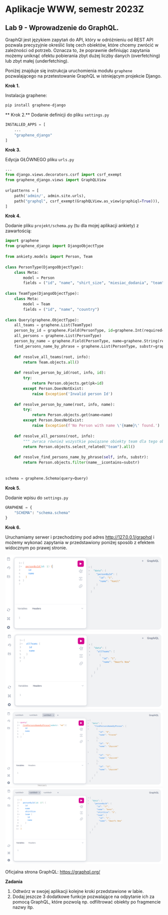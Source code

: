 # Aplikacje WWW, semestr 2023Z

## Lab 9 - Wprowadzenie do GraphQL.

GraphQl jest językiem zapytań do API, który w odróżnieniu od REST API pozwala precyzyjnie określić listę cech obiektów, które chcemy zwrócić w zależności od potrzeb. Oznacza to, że poprawnie definiując zapytania możemy uniknąć ofektu pobierania zbyt dużej liczby danych (overfetching) lub zbyt małej (underfetching).


Poniżej znajduje się instrukcja uruchomienia modułu `graphene` pozwalającego na przetestowanie GraphQL w istniejącym projekcie Django.

**Krok 1.**

Instalacja graphene:

```bash
pip install graphene-django
```

** Krok 2.**
Dodanie definicji do pliku `settings.py`

```python
INSTALLED_APPS = [
    ...
    "graphene_django" 
]
```

**Krok 3.**

Edycja GŁÓWNEGO pliku `urls.py`

```python
...
from django.views.decorators.csrf import csrf_exempt
from graphene_django.views import GraphQLView

urlpatterns = [
    path('admin/', admin.site.urls),
    path("graphql", csrf_exempt(GraphQLView.as_view(graphiql=True))),
]
```
**Krok 4.**

Dodanie pliku `projekt/schema.py` (tu dla mojej aplikacji ankiety) z zawartością:

```python
import graphene
from graphene_django import DjangoObjectType

from ankiety.models import Person, Team

class PersonType(DjangoObjectType):
    class Meta:
        model = Person
        fields = ("id", "name", "shirt_size", "miesiac_dodania", "team")

class TeamType(DjangoObjectType):
    class Meta:
        model = Team
        fields = ("id", "name", "country")

class Query(graphene.ObjectType):
    all_teams = graphene.List(TeamType)
    person_by_id = graphene.Field(PersonType, id=graphene.Int(required=True))
    all_persons = graphene.List(PersonType)
    person_by_name = graphene.Field(PersonType, name=graphene.String(required=True))
    find_persons_name_by_phrase = graphene.List(PersonType, substr=graphene.String(required=True))

    def resolve_all_teams(root, info):
        return Team.objects.all()

    def resolve_person_by_id(root, info, id):
        try:
            return Person.objects.get(pk=id)
        except Person.DoesNotExist:
            raise Exception('Invalid person Id')

    def resolve_person_by_name(root, info, name):
        try:
            return Person.objects.get(name=name)
        except Person.DoesNotExist:
            raise Exception(f'No Person with name \'{name}\' found.')

    def resolve_all_persons(root, info):
        """ zwraca również wszystkie powiązane obiekty team dla tego obiektu Person"""
        return Person.objects.select_related("team").all()

    def resolve_find_persons_name_by_phrase(self, info, substr):
        return Person.objects.filter(name__icontains=substr)


schema = graphene.Schema(query=Query)


```

**Krok 5.**

Dodanie wpisu do `settings.py`

```python
GRAPHENE = {
    "SCHEMA": "schema.schema"
}
```

**Krok 6.**

Uruchamiamy serwer i przechodzimy pod adres http://127.0.0.1/graphql i możemy wykonać zapytania w przedstawiony poniżej sposób z efektem widocznym po prawej stronie.

![](graphql_1.png)
![](graphql_2.png)
![](graphql_3.png)
![](graphql_4.png)

Oficjalna strona GraphQL: https://graphql.org/


**Zadania**

1. Odtwórz w swojej aplikacji kolejne kroki przedstawione w labie.
2. Dodaj jeszcze 3 dodatkowe funkcje pozwalające na odpytanie ich za pomocą GraphQL, które pozwolą np. odfiltrować obiekty po fragmencie nazwy itp.
